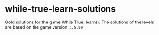 # while-true-learn-solutions
Gold solutions for the game [While True: learn()](https://store.steampowered.com/app/619150/while_True_learn/).
The solutions of the levels are based on the game version: `1.5.99`
